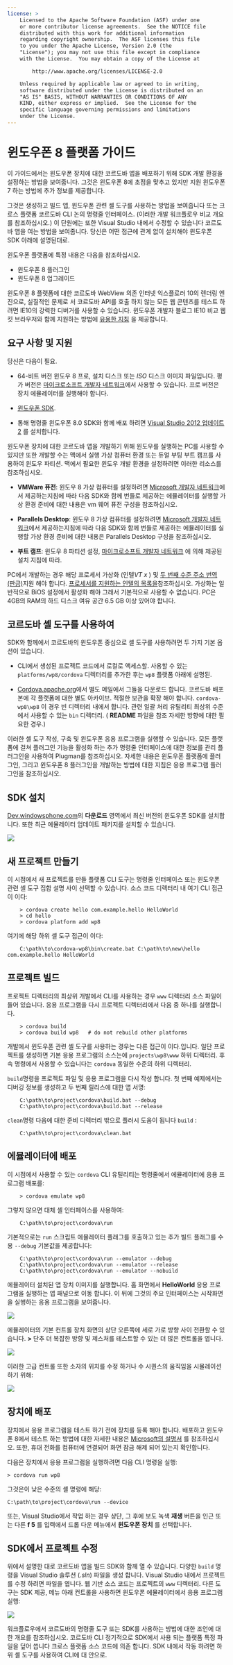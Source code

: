 ```yaml
---
license: >
    Licensed to the Apache Software Foundation (ASF) under one
    or more contributor license agreements.  See the NOTICE file
    distributed with this work for additional information
    regarding copyright ownership.  The ASF licenses this file
    to you under the Apache License, Version 2.0 (the
    "License"); you may not use this file except in compliance
    with the License.  You may obtain a copy of the License at

        http://www.apache.org/licenses/LICENSE-2.0

    Unless required by applicable law or agreed to in writing,
    software distributed under the License is distributed on an
    "AS IS" BASIS, WITHOUT WARRANTIES OR CONDITIONS OF ANY
    KIND, either express or implied.  See the License for the
    specific language governing permissions and limitations
    under the License.
---
```


# 윈도우폰 8 플랫폼 가이드

이 가이드에서는 윈도우폰 장치에 대한 코르도바 앱을 배포하기 위해 SDK 개발 환경을 설정하는 방법을 보여줍니다. 그것은 윈도우폰 8에 초점을 맞추고 있지만 지원 윈도우폰 7 하는 방법에 추가 정보를 제공합니다.

그것은 생성하고 빌드 앱, 윈도우폰 관련 셸 도구를 사용하는 방법을 보여줍니다 또는 크로스 플랫폼 코르도바 CLI 논의 명령줄 인터페이스. (이러한 개발 워크플로우 비교 개요를 참조하십시오.) 이 단원에는 또한 Visual Studio 내에서 수정할 수 있습니다 코르도바 앱을 여는 방법을 보여줍니다. 당신은 어떤 접근에 관계 없이 설치해야 윈도우폰 SDK 아래에 설명된대로.

윈도우폰 플랫폼에 특정 내용은 다음을 참조하십시오.

*   윈도우폰 8 플러그인
*   윈도우폰 8 업그레이드

윈도우폰 8 플랫폼에 대한 코르도바 WebView 의존 인터넷 익스플로러 10의 렌더링 엔진으로, 실질적인 문제로 서 코르도바 API를 호출 하지 않는 모든 웹 콘텐츠를 테스트 하려면 IE10의 강력한 디버거를 사용할 수 있습니다. 윈도우폰 개발자 블로그 IE10 비교 웹 킷 브라우저와 함께 지원하는 방법에 [유용한 지침][1] 을 제공합니다.

 [1]: http://blogs.windows.com/windows_phone/b/wpdev/archive/2012/11/15/adapting-your-webkit-optimized-site-for-internet-explorer-10.aspx

## 요구 사항 및 지원

당신은 다음이 필요.

*   64-비트 버전 윈도우 8 프로, 설치 디스크 또는 *ISO* 디스크 이미지 파일입니다. 평가 버전은 [마이크로소프트 개발자 네트워크][2]에서 사용할 수 있습니다. 프로 버전은 장치 에뮬레이터를 실행해야 합니다.

*   [윈도우폰 SDK][3].

*   통해 명령줄 윈도우폰 8.0 SDK와 함께 배포 하려면 [Visual Studio 2012 업데이트 2][4] 를 설치합니다.

 [2]: http://msdn.microsoft.com/en-US/evalcenter/jj554510
 [3]: http://www.microsoft.com/en-us/download/details.aspx?id=35471
 [4]: https://support.microsoft.com/en-us/kb/2797912

윈도우폰 장치에 대한 코르도바 앱을 개발하기 위해 윈도우를 실행하는 PC를 사용할 수 있지만 또한 개발할 수는 맥에서 실행 가상 컴퓨터 환경 또는 듀얼 부팅 부트 캠프를 사용하여 윈도우 파티션. 맥에서 필요한 윈도우 개발 환경을 설정하려면 이러한 리소스를 참조하십시오.

*   **VMWare 퓨전**: 윈도우 8 가상 컴퓨터를 설정하려면 [Microsoft 개발자 네트워크][5]에서 제공하는지침에 따라 다음 SDK와 함께 번들로 제공하는 에뮬레이터를 실행할 가상 환경 준비에 대한 내용은 vm 웨어 퓨전 구성을 참조하십시오.

*   **Parallels Desktop**: 윈도우 8 가상 컴퓨터를 설정하려면 [Microsoft 개발자 네트워크][6]에서 제공하는지침에 따라 다음 SDK와 함께 번들로 제공하는 에뮬레이터를 실행할 가상 환경 준비에 대한 내용은 Parallels Desktop 구성을 참조하십시오.

 [5]: http://msdn.microsoft.com/en-US/library/windows/apps/jj945426
 [6]: http://msdn.microsoft.com/en-US/library/windows/apps/jj945424

<!--
- __VirtualBox__: To set up the 윈도우 8 virtual machine, follow the
  installation instructions provided by the [Microsoft Developer
  Network](http://msdn.microsoft.com/en-US/library/windows/apps/jj945425).

  2DO: virtualBox doesn't work yet; any extra config info?
-->

*   **부트 캠프**: 윈도우 8 파티션 설정, [마이크로소프트 개발자 네트워크][7] 에 의해 제공된 설치 지침에 따라.

 [7]: http://msdn.microsoft.com/en-US/library/windows/apps/jj945423

PC에서 개발하는 경우 해당 프로세서 가상화 (인텔*VT x* ) 및 [두 번째 수준 주소 번역 (판금)][8]지원 해야 합니다. [프로세서를 지원하는 인텔의 목록을][9]참조하십시오. 가상화는 일반적으로 BiOS 설정에서 활성화 해야 그래서 기본적으로 사용할 수 없습니다. PC은 4GB의 RAM의 하드 디스크 여유 공간 6.5 GB 이상 있어야 합니다.

 [8]: http://en.wikipedia.org/wiki/Second_Level_Address_Translation
 [9]: http://ark.intel.com/Products/VirtualizationTechnology

## 코르도바 셸 도구를 사용하여

SDK와 함께에서 코르도바의 윈도우폰 중심으로 셸 도구를 사용하려면 두 가지 기본 옵션이 있습니다.

*   CLI에서 생성된 프로젝트 코드에서 로컬로 액세스할. 사용할 수 있는 `platforms/wp8/cordova` 디렉터리를 추가한 후는 `wp8` 플랫폼 아래에 설명된.

*   [Cordova.apache.org][10]에서 별도 메일에서 그들을 다운로드 합니다. 코르도바 배포본에 각 플랫폼에 대한 별도 아카이브. 적절한 보관을 확장 해야 합니다. `cordova-wp8\wp8` 이 경우 빈 디렉터리 내에서 합니다. 관련 일괄 처리 유틸리티 최상위 수준에서 사용할 수 있는 `bin` 디렉터리. ( **README** 파일을 참조 자세한 방향에 대한 필요한 경우.)

 [10]: http://cordova.apache.org

이러한 셸 도구 작성, 구축 및 윈도우폰 응용 프로그램을 실행할 수 있습니다. 모든 플랫폼에 걸쳐 플러그인 기능을 활성화 하는 추가 명령줄 인터페이스에 대한 정보를 관리 플러그인을 사용하여 Plugman를 참조하십시오. 자세한 내용은 윈도우폰 플랫폼에 플러그인, 그리고 윈도우폰 8 플러그인을 개발하는 방법에 대한 지침은 응용 프로그램 플러그인을 참조하십시오.

## SDK 설치

[Dev.windowsphone.com][11]의 **다운로드** 영역에서 최신 버전의 윈도우폰 SDK를 설치합니다. 또한 최근 에뮬레이터 업데이트 패키지를 설치할 수 있습니다.

 [11]: https://dev.windowsphone.com/en-us/downloadsdk

![][12]

 [12]: img/guide/platforms/wp8/wp8_downloadSDK.png

## 새 프로젝트 만들기

이 시점에서 새 프로젝트를 만들 플랫폼 CLI 도구는 명령줄 인터페이스 또는 윈도우폰 관련 셸 도구 집합 설명 사이 선택할 수 있습니다. 소스 코드 디렉터리 내 여기 CLI 접근이 이다:

        > cordova create hello com.example.hello HelloWorld
        > cd hello
        > cordova platform add wp8
    

여기에 해당 하위 셸 도구 접근이 이다:

        C:\path\to\cordova-wp8\bin\create.bat C:\path\to\new\hello com.example.hello HelloWorld
    

## 프로젝트 빌드

프로젝트 디렉터리의 최상위 개발에서 CLI를 사용하는 경우 `www` 디렉터리 소스 파일이 들어 있습니다. 응용 프로그램을 다시 프로젝트 디렉터리에서 다음 중 하나를 실행합니다.

        > cordova build
        > cordova build wp8   # do not rebuild other platforms
    

개발에서 윈도우폰 관련 셸 도구를 사용하는 경우는 다른 접근이 이다.입니다. 일단 프로젝트를 생성하면 기본 응용 프로그램의 소스는에 `projects\wp8\www` 하위 디렉터리. 후속 명령에서 사용할 수 있습니다는 `cordova` 동일한 수준의 하위 디렉터리.

`build`명령을 프로젝트 파일 및 응용 프로그램을 다시 작성 합니다. 첫 번째 예제에서는 디버깅 정보를 생성하고 두 번째 릴리스에 대한 앱 서명:

        C:\path\to\project\cordova\build.bat --debug        
        C:\path\to\project\cordova\build.bat --release
    

`clean`명령 다음에 대한 준비 디렉터리 밖으로 플러시 도움이 됩니다 `build` :

        C:\path\to\project\cordova\clean.bat
    

## 에뮬레이터에 배포

이 시점에서 사용할 수 있는 `cordova` CLI 유틸리티는 명령줄에서 에뮬레이터에 응용 프로그램 배포를:

        > cordova emulate wp8
    

그렇지 않으면 대체 셸 인터페이스를 사용하여:

        C:\path\to\project\cordova\run
    

기본적으로는 `run` 스크립트 에뮬레이터 플래그를 호출하고 있는 추가 빌드 플래그를 수용 `--debug` 기본값을 제공합니다:

        C:\path\to\project\cordova\run --emulator --debug
        C:\path\to\project\cordova\run --emulator --release
        C:\path\to\project\cordova\run --emulator --nobuild
    

에뮬레이터 설치된 앱 장치 이미지를 실행합니다. 홈 화면에서 **HelloWorld** 응용 프로그램을 실행하는 앱 패널으로 이동 합니다. 이 뒤에 그것의 주요 인터페이스는 시작화면을 실행하는 응용 프로그램을 보여줍니다.

![][13]

 [13]: img/guide/platforms/wp8/wp8_emulator.png

에뮬레이터의 기본 컨트롤 장치 화면의 상단 오른쪽에 세로 가로 방향 사이 전환할 수 있습니다. **>** 단추 더 복잡한 방향 및 제스처를 테스트할 수 있는 더 많은 컨트롤을 엽니다.

![][14]

 [14]: img/guide/platforms/wp8/wp8_emulator_orient.png

이러한 고급 컨트롤 또한 소자의 위치를 수정 하거나 수 시퀀스의 움직임을 시뮬레이션 하기 위해:

![][15]

 [15]: img/guide/platforms/wp8/wp8_emulator_loc.png

## 장치에 배포

장치에서 응용 프로그램을 테스트 하기 전에 장치를 등록 해야 합니다. 배포하고 윈도우폰 8에서 테스트 하는 방법에 대한 자세한 내용은 [Microsoft의 설명서][16] 를 참조하십시오. 또한, 휴대 전화를 컴퓨터에 연결되어 화면 잠금 해제 되어 있는지 확인합니다.

 [16]: http://msdn.microsoft.com/en-us/library/windowsphone/develop/ff402565.aspx

다음은 장치에서 응용 프로그램을 실행하려면 다음 CLI 명령을 실행:

    > cordova run wp8
    

그것은이 낮은 수준의 셸 명령에 해당:

    C:\path\to\project\cordova\run --device
    

또는, Visual Studio에서 작업 하는 경우 상단, 그 후에 보도 녹색 **재생** 버튼을 인근 또는 다른 **f 5** 를 입력에서 드롭 다운 메뉴에서 **윈도우폰 장치** 를 선택합니다.

## SDK에서 프로젝트 수정

위에서 설명한 대로 코르도바 앱을 빌드 SDK와 함께 열 수 있습니다. 다양한 `build` 명령을 Visual Studio 솔루션 (*.sln*) 파일을 생성 합니다. Visual Studio 내에서 프로젝트를 수정 하려면 파일을 엽니다. 웹 기반 소스 코드는 프로젝트의 `www` 디렉터리. 다른 도구는 SDK 제공, 메뉴 아래 컨트롤을 사용하면 윈도우폰 에뮬레이터에서 응용 프로그램 실행:

![][17]

 [17]: img/guide/platforms/wp8/wp8_vs.png

워크플로우에서 코르도바의 명령줄 도구 또는 SDK를 사용하는 방법에 대한 조언에 대한 개요를 참조하십시오. 코르도바 CLI 정기적으로 SDK에서 사용 되는 플랫폼 특정 파일을 덮어 씁니다 크로스 플랫폼 소스 코드에 의존 합니다. SDK 내에서 작동 하려면 하위 셸 도구를 사용하여 CLI에 대 안으로.
